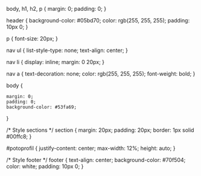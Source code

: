 body, h1, h2, p {
    margin: 0;
    padding: 0;
}


header {
    background-color: #05bd70;
    color: rgb(255, 255, 255);
    padding: 10px 0;
}

p {
    font-size: 20px;
}

nav ul {
    list-style-type: none;
    text-align: center;
}

nav li {
    display: inline;
    margin: 0 20px;
}

nav a {
    text-decoration: none;
    color: rgb(255, 255, 255);
    font-weight: bold;
}

body {
    
    margin: 0;
    padding: 0;
    background-color: #53fa69;
}

/* Style sections */
section {
    margin: 20px;
    padding: 20px;
    border: 1px solid #00ffc8;
}

#potoprofil {
    justify-content: center;
    max-width: 12%;
    height: auto;
}

/* Style footer */
footer {
    text-align: center;
    background-color: #70f504;
    color: white;
    padding: 10px 0;
}
